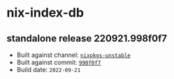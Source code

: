 # nix-index-db
## standalone release 220921.998f0f7
- Built against channel: [`nixpkgs-unstable`](https://github.com/nixos/nixpkgs/tree/nixpkgs-unstable)
- Built against commit: [`998f0f7`](https://github.com/NixOS/nixpkgs/commit/998f0f7924198b2460458728de59fe738997f28e)
- Build date: `2022-09-21`
